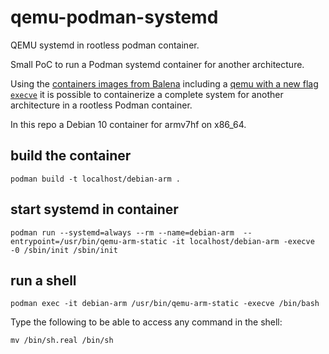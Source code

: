 # qemu-podman-systemd

QEMU systemd in rootless podman container.

Small PoC to run a Podman systemd container for another architecture.


Using the [containers images from Balena](https://www.balena.io/blog/building-arm-containers-on-any-x86-machine-even-dockerhub/) including a [qemu with a new flag `execve`](https://github.com/balena-io/qemu) it is possible to containerize a complete system for another architecture in a rootless Podman container.

In this repo a Debian 10 container for armv7hf on x86_64.

## build the container

```
podman build -t localhost/debian-arm .
```

## start systemd in container

```
podman run --systemd=always --rm --name=debian-arm  --entrypoint=/usr/bin/qemu-arm-static -it localhost/debian-arm -execve -0 /sbin/init /sbin/init
```

## run a shell

```
podman exec -it debian-arm /usr/bin/qemu-arm-static -execve /bin/bash
```

Type the following to be able to access any command in the shell:

```
mv /bin/sh.real /bin/sh
```
